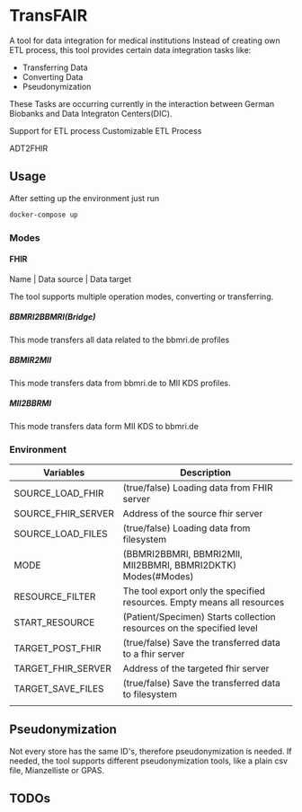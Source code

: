 # TransFAIR

A tool for data integration for medical institutions
Instead of creating own ETL process, 
this tool provides certain data integration tasks like:
- Transferring Data
- Converting Data
- Pseudonymization

These Tasks are occurring currently in the interaction between German Biobanks and Data Integraton Centers(DIC).

Support for ETL process
Customizable ETL Process

ADT2FHIR 

## Usage

After setting up the environment just run
```sh
docker-compose up
```

### Modes


#### FHIR

Name | Data source | Data target

The tool supports multiple operation modes, converting or transferring.

##### BBMRI2BBMRI(Bridge)

This mode transfers all data related to the bbmri.de profiles

##### BBMIR2MII

This mode transfers data from bbmri.de to MII KDS profiles.

##### MII2BBRMI

This mode transfers data form MII KDS to bbmri.de

### Environment

| Variables          | Description                                                             |
|--------------------|-------------------------------------------------------------------------|
| SOURCE_LOAD_FHIR   | (true/false) Loading data from FHIR server                              |
| SOURCE_FHIR_SERVER | Address of the source fhir server                                       |
| SOURCE_LOAD_FILES  | (true/false)    Loading data from filesystem                            |
| MODE               | (BBMRI2BBMRI, BBMRI2MII, MII2BBMRI, BBMRI2DKTK) Modes(#Modes)           |
| RESOURCE_FILTER    | The tool export only the specified resources. Empty means all resources |
| START_RESOURCE     | (Patient/Specimen) Starts collection resources on the specified level   |
| TARGET_POST_FHIR   | (true/false) Save the transferred data to a fhir server                 |
| TARGET_FHIR_SERVER | Address of the targeted fhir server                                     |
| TARGET_SAVE_FILES  | (true/false) Save the transferred data to filesystem                    |
|                    |                                                                         |

## Pseudonymization

Not every store has the same ID's, therefore pseudonymization is needed. 
If needed, the tool supports different pseudonymization tools, like a plain csv file, Mianzelliste or GPAS.

## TODOs



